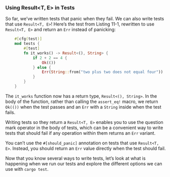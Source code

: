 ### Using Result<T, E> in Tests

So far, we’ve written tests that panic when they fail. We can also write tests that use `Result<T, E>`! Here’s the test from Listing 11-1, rewritten to use `Result<T, E>` and return an `Err` instead of panicking:

```rust
    #[cfg(test)]
    mod tests {
        #[test]
        fn it_works() -> Result<(), String> {
            if 2 + 2 == 4 {
                Ok(())
            } else {
                Err(String::from("two plus two does not equal four"))
            }
        }
    }
```

The `it_works` function now has a return type, `Result<(), String>`. In the body of the function, rather than calling the `assert_eq!` macro, we return `Ok(())` when the test passes and an `Err` with a `String` inside when the test fails.

Writing tests so they return a `Result<T, E>` enables you to use the question mark operator in the body of tests, which can be a convenient way to write tests that should fail if any operation within them returns an `Err` variant.

You can’t use the `#[should_panic]` annotation on tests that use `Result<T, E>`. Instead, you should return an `Err` value directly when the test should fail.

Now that you know several ways to write tests, let’s look at what is happening when we run our tests and explore the different options we can use with `cargo test`.